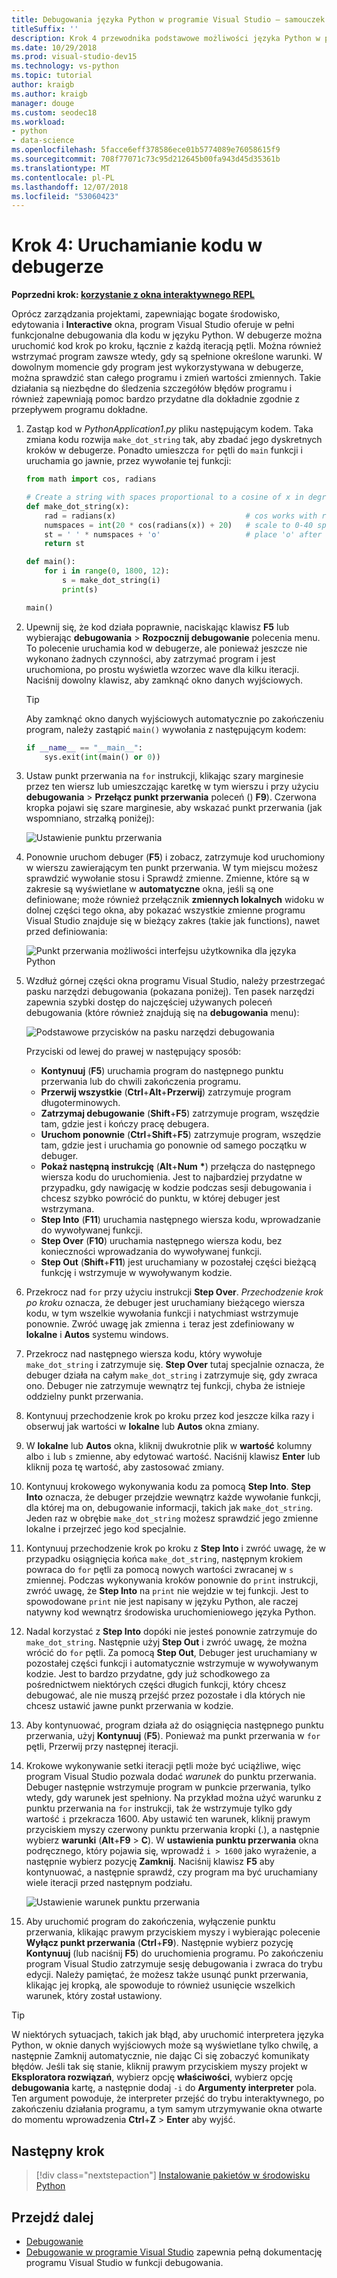 ```yaml
---
title: Debugowania języka Python w programie Visual Studio — samouczek krok 4,
titleSuffix: ''
description: Krok 4 przewodnika podstawowe możliwości języka Python w programie Visual Studio, obejmujących sposobu uruchamiania kodu w języku Python w debugerze.
ms.date: 10/29/2018
ms.prod: visual-studio-dev15
ms.technology: vs-python
ms.topic: tutorial
author: kraigb
ms.author: kraigb
manager: douge
ms.custom: seodec18
ms.workload:
- python
- data-science
ms.openlocfilehash: 5facce6eff378586ece01b5774089e76058615f9
ms.sourcegitcommit: 708f77071c73c95d212645b00fa943d45d35361b
ms.translationtype: MT
ms.contentlocale: pl-PL
ms.lasthandoff: 12/07/2018
ms.locfileid: "53060423"
---
```

# <a name="step-4-run-code-in-the-debugger"></a>Krok 4: Uruchamianie kodu w debugerze

**Poprzedni krok: [korzystanie z okna interaktywnego REPL](tutorial-working-with-python-in-visual-studio-step-03-interactive-repl.md)**

Oprócz zarządzania projektami, zapewniając bogate środowisko, edytowania i **Interactive** okna, program Visual Studio oferuje w pełni funkcjonalne debugowania dla kodu w języku Python. W debugerze można uruchomić kod krok po kroku, łącznie z każdą iteracją pętli. Można również wstrzymać program zawsze wtedy, gdy są spełnione określone warunki. W dowolnym momencie gdy program jest wykorzystywana w debugerze, można sprawdzić stan całego programu i zmień wartości zmiennych. Takie działania są niezbędne do śledzenia szczegółów błędów programu i również zapewniają pomoc bardzo przydatne dla dokładnie zgodnie z przepływem programu dokładne.

1. Zastąp kod w *PythonApplication1.py* pliku następującym kodem. Taka zmiana kodu rozwija `make_dot_string` tak, aby zbadać jego dyskretnych kroków w debugerze. Ponadto umieszcza `for` pętli do `main` funkcji i uruchamia go jawnie, przez wywołanie tej funkcji:

    ```python
    from math import cos, radians

    # Create a string with spaces proportional to a cosine of x in degrees
    def make_dot_string(x):
        rad = radians(x)                             # cos works with radians
        numspaces = int(20 * cos(radians(x)) + 20)   # scale to 0-40 spaces
        st = ' ' * numspaces + 'o'                   # place 'o' after the spaces
        return st

    def main():
        for i in range(0, 1800, 12):
            s = make_dot_string(i)
            print(s)

    main()
    ```

1. Upewnij się, że kod działa poprawnie, naciskając klawisz **F5** lub wybierając **debugowania** > **Rozpocznij debugowanie** polecenia menu. To polecenie uruchamia kod w debugerze, ale ponieważ jeszcze nie wykonano żadnych czynności, aby zatrzymać program i jest uruchomiona, po prostu wyświetla wzorzec wave dla kilku iteracji. Naciśnij dowolny klawisz, aby zamknąć okno danych wyjściowych.

    > [!Tip]
    > Aby zamknąć okno danych wyjściowych automatycznie po zakończeniu program, należy zastąpić `main()` wywołania z następującym kodem:
    >
    > ```python
    > if __name__ == "__main__":
    >     sys.exit(int(main() or 0))
    > ```

1. Ustaw punkt przerwania na `for` instrukcji, klikając szary marginesie przez ten wiersz lub umieszczając karetkę w tym wierszu i przy użyciu **debugowania** > **Przełącz punkt przerwania** poleceń () **F9**). Czerwona kropka pojawi się szare marginesie, aby wskazać punkt przerwania (jak wspomniano, strzałką poniżej):

    ![Ustawienie punktu przerwania](media/vs-getting-started-python-18-debugging1.png)

1. Ponownie uruchom debuger (**F5**) i zobacz, zatrzymuje kod uruchomiony w wierszu zawierającym ten punkt przerwania. W tym miejscu możesz sprawdzić wywołanie stosu i Sprawdź zmienne. Zmienne, które są w zakresie są wyświetlane w **automatyczne** okna, jeśli są one definiowane; może również przełącznik **zmiennych lokalnych** widoku w dolnej części tego okna, aby pokazać wszystkie zmienne programu Visual Studio znajduje się w bieżący zakres (takie jak functions), nawet przed definiowania:

    ![Punkt przerwania możliwości interfejsu użytkownika dla języka Python](media/vs-getting-started-python-19-debugging2b.png)

1. Wzdłuż górnej części okna programu Visual Studio, należy przestrzegać pasku narzędzi debugowania (pokazana poniżej). Ten pasek narzędzi zapewnia szybki dostęp do najczęściej używanych poleceń debugowania (które również znajdują się na **debugowania** menu):

    ![Podstawowe przycisków na pasku narzędzi debugowania](media/vs-getting-started-python-20-debugging3.png)

    Przyciski od lewej do prawej w następujący sposób:
    - **Kontynuuj** (**F5**) uruchamia program do następnego punktu przerwania lub do chwili zakończenia programu.
    - **Przerwij wszystkie** (**Ctrl**+**Alt**+**Przerwij**) zatrzymuje program długoterminowych.
    - **Zatrzymaj debugowanie** (**Shift**+**F5**) zatrzymuje program, wszędzie tam, gdzie jest i kończy pracę debugera.
    - **Uruchom ponownie** (**Ctrl**+**Shift**+**F5**) zatrzymuje program, wszędzie tam, gdzie jest i uruchamia go ponownie od samego początku w debuger.
    - **Pokaż następną instrukcję** (**Alt**+**Num** **&#42;**) przełącza do następnego wiersza kodu do uruchomienia. Jest to najbardziej przydatne w przypadku, gdy nawigację w kodzie podczas sesji debugowania i chcesz szybko powrócić do punktu, w której debuger jest wstrzymana.
    - **Step Into** (**F11**) uruchamia następnego wiersza kodu, wprowadzanie do wywoływanej funkcji.
    - **Step Over** (**F10**) uruchamia następnego wiersza kodu, bez konieczności wprowadzania do wywoływanej funkcji.
    - **Step Out** (**Shift**+**F11**) jest uruchamiany w pozostałej części bieżącą funkcję i wstrzymuje w wywoływanym kodzie.

1. Przekrocz nad `for` przy użyciu instrukcji **Step Over**. *Przechodzenie krok po kroku* oznacza, że debuger jest uruchamiany bieżącego wiersza kodu, w tym wszelkie wywołania funkcji i natychmiast wstrzymuje ponownie. Zwróć uwagę jak zmienna `i` teraz jest zdefiniowany w **lokalne** i **Autos** systemu windows.

1. Przekrocz nad następnego wiersza kodu, który wywołuje `make_dot_string` i zatrzymuje się. **Step Over** tutaj specjalnie oznacza, że debuger działa na całym `make_dot_string` i zatrzymuje się, gdy zwraca ono. Debuger nie zatrzymuje wewnątrz tej funkcji, chyba że istnieje oddzielny punkt przerwania.

1. Kontynuuj przechodzenie krok po kroku przez kod jeszcze kilka razy i obserwuj jak wartości w **lokalne** lub **Autos** okna zmiany.

1. W **lokalne** lub **Autos** okna, kliknij dwukrotnie plik w **wartość** kolumny albo `i` lub `s` zmienne, aby edytować wartość. Naciśnij klawisz **Enter** lub kliknij poza tę wartość, aby zastosować zmiany.

1. Kontynuuj krokowego wykonywania kodu za pomocą **Step Into**. **Step Into** oznacza, że debuger przejdzie wewnątrz każde wywołanie funkcji, dla której ma on, debugowanie informacji, takich jak `make_dot_string`. Jeden raz w obrębie `make_dot_string` możesz sprawdzić jego zmienne lokalne i przejrzeć jego kod specjalnie.

1. Kontynuuj przechodzenie krok po kroku z **Step Into** i zwróć uwagę, że w przypadku osiągnięcia końca `make_dot_string`, następnym krokiem powraca do `for` pętli za pomocą nowych wartości zwracanej w `s` zmiennej. Podczas wykonywania kroków ponownie do `print` instrukcji, zwróć uwagę, że **Step Into** na `print` nie wejdzie w tej funkcji. Jest to spowodowane `print` nie jest napisany w języku Python, ale raczej natywny kod wewnątrz środowiska uruchomieniowego języka Python.

1. Nadal korzystać z **Step Into** dopóki nie jesteś ponownie zatrzymuje do `make_dot_string`. Następnie użyj **Step Out** i zwróć uwagę, że można wrócić do `for` pętli. Za pomocą **Step Out**, Debuger jest uruchamiany w pozostałej części funkcji i automatycznie wstrzymuje w wywoływanym kodzie. Jest to bardzo przydatne, gdy już schodkowego za pośrednictwem niektórych części długich funkcji, który chcesz debugować, ale nie muszą przejść przez pozostałe i dla których nie chcesz ustawić jawne punkt przerwania w kodzie.

1. Aby kontynuować, program działa aż do osiągnięcia następnego punktu przerwania, użyj **Kontynuuj** (**F5**). Ponieważ ma punkt przerwania w `for` pętli, Przerwij przy następnej iteracji.

1. Krokowe wykonywanie setki iteracji pętli może być uciążliwe, więc program Visual Studio pozwala dodać *warunek* do punktu przerwania. Debuger następnie wstrzymuje program w punkcie przerwania, tylko wtedy, gdy warunek jest spełniony. Na przykład można użyć warunku z punktu przerwania na `for` instrukcji, tak że wstrzymuje tylko gdy wartość `i` przekracza 1600. Aby ustawić ten warunek, kliknij prawym przyciskiem myszy czerwony punktu przerwania kropki (.), a następnie wybierz **warunki** (**Alt**+**F9** > **C**). W **ustawienia punktu przerwania** okna podręcznego, który pojawia się, wprowadź `i > 1600` jako wyrażenie, a następnie wybierz pozycję **Zamknij**. Naciśnij klawisz **F5** aby kontynuować, a następnie sprawdź, czy program ma być uruchamiany wiele iteracji przed następnym podziału.

    ![Ustawienie warunek punktu przerwania](media/vs-getting-started-python-21-debugging4.png)

1. Aby uruchomić program do zakończenia, wyłączenie punktu przerwania, klikając prawym przyciskiem myszy i wybierając polecenie **Wyłącz punkt przerwania** (**Ctrl**+**F9**). Następnie wybierz pozycję **Kontynuuj** (lub naciśnij **F5**) do uruchomienia programu. Po zakończeniu program Visual Studio zatrzymuje sesję debugowania i zwraca do trybu edycji. Należy pamiętać, że możesz także usunąć punkt przerwania, klikając jej kropką, ale spowoduje to również usunięcie wszelkich warunek, który został ustawiony.

> [!Tip]
> W niektórych sytuacjach, takich jak błąd, aby uruchomić interpretera języka Python, w oknie danych wyjściowych może są wyświetlane tylko chwilę, a następnie Zamknij automatycznie, nie dając Ci się zobaczyć komunikaty błędów. Jeśli tak się stanie, kliknij prawym przyciskiem myszy projekt w **Eksploratora rozwiązań**, wybierz opcję **właściwości**, wybierz opcję **debugowania** kartę, a następnie dodaj `-i` do  **Argumenty interpreter** pola. Ten argument powoduje, że interpreter przejść do trybu interaktywnego, po zakończeniu działania programu, a tym samym utrzymywanie okna otwarte do momentu wprowadzenia **Ctrl**+**Z**  >  **Enter** aby wyjść.

## <a name="next-step"></a>Następny krok

> [!div class="nextstepaction"]
> [Instalowanie pakietów w środowisku Python](tutorial-working-with-python-in-visual-studio-step-05-installing-packages.md)

## <a name="go-deeper"></a>Przejdź dalej

- [Debugowanie](debugging-python-in-visual-studio.md)
- [Debugowanie w programie Visual Studio](../debugger/debugger-feature-tour.md) zapewnia pełną dokumentację programu Visual Studio w funkcji debugowania.
